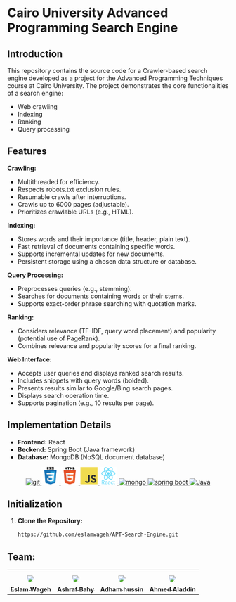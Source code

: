 # Cairo University Advanced Programming Search Engine

## Introduction

This repository contains the source code for a Crawler-based search engine developed as a project for the Advanced Programming Techniques course at Cairo University. The project demonstrates the core functionalities of a search engine:

* Web crawling
* Indexing
* Ranking
* Query processing

## Features

**Crawling:**

* Multithreaded for efficiency.
* Respects robots.txt exclusion rules.
* Resumable crawls after interruptions.
* Crawls up to 6000 pages (adjustable).
* Prioritizes crawlable URLs (e.g., HTML).

**Indexing:**

* Stores words and their importance (title, header, plain text).
* Fast retrieval of documents containing specific words.
* Supports incremental updates for new documents.
* Persistent storage using a chosen data structure or database.

**Query Processing:**

* Preprocesses queries (e.g., stemming).
* Searches for documents containing words or their stems.
* Supports exact-order phrase searching with quotation marks.

**Ranking:**

* Considers relevance (TF-IDF, query word placement) and popularity (potential use of PageRank).
* Combines relevance and popularity scores for a final ranking.

**Web Interface:**

* Accepts user queries and displays ranked search results.
* Includes snippets with query words (bolded).
* Presents results similar to Google/Bing search pages.
* Displays search operation time.
* Supports pagination (e.g., 10 results per page).


## Implementation Details

* **Frontend:** React
* **Beckend:** Spring Boot (Java framework)
* **Database:** MongoDB (NoSQL document database)

<p align="center"> <a href="https://git-scm.com/" target="_blank" rel="noreferrer"> <img src="https://www.vectorlogo.zone/logos/git-scm/git-scm-icon.svg" alt="git" width="40" height="40"/> </a><a href="https://www.w3schools.com/css/" target="_blank" rel="noreferrer"> <img src="https://raw.githubusercontent.com/devicons/devicon/master/icons/css3/css3-original-wordmark.svg" alt="css3" width="40" height="40"/> </a>  <a href="https://www.w3.org/html/" target="_blank" rel="noreferrer"> <img src="https://raw.githubusercontent.com/devicons/devicon/master/icons/html5/html5-original-wordmark.svg" alt="html5" width="40" height="40"/> </a> <a href="https://developer.mozilla.org/en-US/docs/Web/JavaScript" target="_blank" rel="noreferrer"> <img src="https://raw.githubusercontent.com/devicons/devicon/master/icons/javascript/javascript-original.svg" alt="javascript" width="40" height="40"/> </a> <a href="https://reactjs.org/" target="_blank" rel="noreferrer"> <img src="https://raw.githubusercontent.com/devicons/devicon/master/icons/react/react-original-wordmark.svg" alt="react" width="40" height="40"/> </a><a href="https://www.mongodb.com/" target="_blank" rel="noreferrer"> <img src="https://user-images.githubusercontent.com/25181517/182884177-d48a8579-2cd0-447a-b9a6-ffc7cb02560e.png" alt="mongo" width="40" height="40"/> </a> <a href="https://spring.io/projects/spring-boot" target="_blank" rel="noreferrer"> <img src="https://user-images.githubusercontent.com/25181517/183891303-41f257f8-6b3d-487c-aa56-c497b880d0fb.png" alt="spring boot" width="40" height="40"/> </a> <a href="https://www.java.com/en/" target="_blank" rel="noreferrer"> <img src="https://raw.githubusercontent.com/jmnote/z-icons/master/svg/java.svg" alt="Java" width="80" height="40"/> </a> </p>




## Initialization

1. **Clone the Repository:**
   ```bash
   https://github.com/eslamwageh/APT-Search-Engine.git
   ```

## Team: 
<table align='center'>
<tr>
    <td align="center" style="word-wrap: break-word; width: 150.0; height: 150.0">
        <a href=https://github.com/eslamwageh>
            <img src=https://avatars.githubusercontent.com/u/53353517?v=4 width="100;"  style="border-radius:50%;align-items:center;justify-content:center;overflow:hidden;padding-top:10px">
            <br />
            <sub style="font-size:14px"><b>Eslam Wageh</b></sub>
        </a>
    </td>
    <td align="center" style="word-wrap: break-word; width: 150.0; height: 150.0">
        <a href=https://github.com/Ashraf-Bahy>
            <img src=https://avatars.githubusercontent.com/u/111181298?v=4 width="100;"  style="border-radius:50%;align-items:center;justify-content:center;overflow:hidden;padding-top:10px">
            <br />
            <sub style="font-size:14px"><b>Ashraf Bahy</b></sub>
        </a>
    </td>
    <td align="center" style="word-wrap: break-word; width: 150.0; height: 150.0">
        <a href=https://github.com/Adham-hussin>
            <img src=https://avatars.githubusercontent.com/u/67987638?v=4 width="100;"  style="border-radius:50%;align-items:center;justify-content:center;overflow:hidden;padding-top:10px">
            <br />
            <sub style="font-size:14px"><b>Adham hussin</b></sub>
        </a>
    </td>
    <td align="center" style="word-wrap: break-word; width: 150.0; height: 150.0">
        <a href=https://github.com/Ahmed-Aladdiin>
            <img src=https://avatars.githubusercontent.com/u/118504851?v=4 width="100;"  style="border-radius:50%;align-items:center;justify-content:center;overflow:hidden;padding-top:10px">
            <br />
            <sub style="font-size:14px"><b>Ahmed Aladdin</b></sub>
        </a>
    </td>
</tr>
</table>
